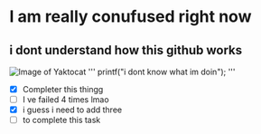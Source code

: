 # I am really conufused right now
## i dont understand how this github works 
![Image of Yaktocat](https://octodex.github.com/images/yaktocat.png)
'''
printf("i dont know what im doin");
'''
- [x] Completer this thingg
- [ ] I ve failed 4 times lmao
- [x] i guess i need to add three
- [ ] to complete this task
